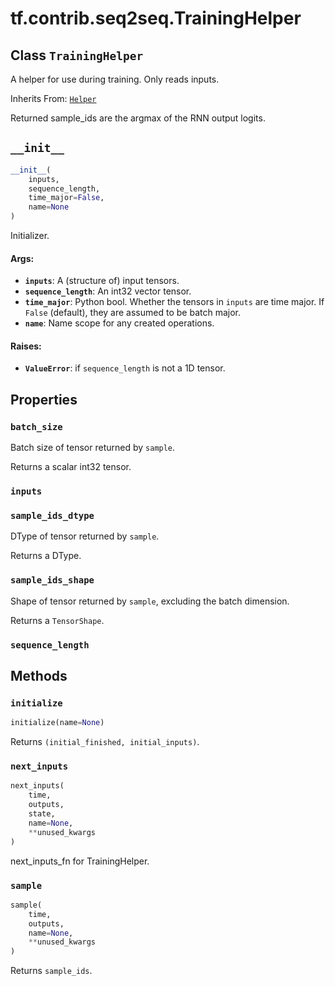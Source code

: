 <div itemscope itemtype="http://developers.google.com/ReferenceObject">
<meta itemprop="name" content="tf.contrib.seq2seq.TrainingHelper" />
<meta itemprop="path" content="Stable" />
<meta itemprop="property" content="batch_size"/>
<meta itemprop="property" content="inputs"/>
<meta itemprop="property" content="sample_ids_dtype"/>
<meta itemprop="property" content="sample_ids_shape"/>
<meta itemprop="property" content="sequence_length"/>
<meta itemprop="property" content="__init__"/>
<meta itemprop="property" content="initialize"/>
<meta itemprop="property" content="next_inputs"/>
<meta itemprop="property" content="sample"/>
</div>

# tf.contrib.seq2seq.TrainingHelper

## Class `TrainingHelper`

A helper for use during training.  Only reads inputs.

Inherits From: [`Helper`](../../../tf/contrib/seq2seq/Helper.md)

<!-- Placeholder for "Used in" -->

Returned sample_ids are the argmax of the RNN output logits.

<h2 id="__init__"><code>__init__</code></h2>

``` python
__init__(
    inputs,
    sequence_length,
    time_major=False,
    name=None
)
```

Initializer.


#### Args:


* <b>`inputs`</b>: A (structure of) input tensors.
* <b>`sequence_length`</b>: An int32 vector tensor.
* <b>`time_major`</b>: Python bool.  Whether the tensors in `inputs` are time major.
  If `False` (default), they are assumed to be batch major.
* <b>`name`</b>: Name scope for any created operations.


#### Raises:


* <b>`ValueError`</b>: if `sequence_length` is not a 1D tensor.



## Properties

<h3 id="batch_size"><code>batch_size</code></h3>

Batch size of tensor returned by `sample`.

Returns a scalar int32 tensor.

<h3 id="inputs"><code>inputs</code></h3>




<h3 id="sample_ids_dtype"><code>sample_ids_dtype</code></h3>

DType of tensor returned by `sample`.

Returns a DType.

<h3 id="sample_ids_shape"><code>sample_ids_shape</code></h3>

Shape of tensor returned by `sample`, excluding the batch dimension.

Returns a `TensorShape`.

<h3 id="sequence_length"><code>sequence_length</code></h3>






## Methods

<h3 id="initialize"><code>initialize</code></h3>

``` python
initialize(name=None)
```

Returns `(initial_finished, initial_inputs)`.


<h3 id="next_inputs"><code>next_inputs</code></h3>

``` python
next_inputs(
    time,
    outputs,
    state,
    name=None,
    **unused_kwargs
)
```

next_inputs_fn for TrainingHelper.


<h3 id="sample"><code>sample</code></h3>

``` python
sample(
    time,
    outputs,
    name=None,
    **unused_kwargs
)
```

Returns `sample_ids`.




